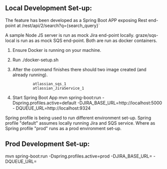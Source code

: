 

## Local Development Set-up:

The feature has been developed as a Spring Boot APP exposing Rest end-point at /rest/api/2/search?q={search_query}`

A sample Node JS server is run as mock Jira end-point locally.
graze/sqs-local is run as as mock SQS end-point.
Both are run as docker containers.


1. Ensure Docker is running on your machine.
2. Run ./docker-setup.sh 
3. After the command finishes there should two image created (and already running).

                atlassian_sqs_1
                atlassian_JiraService_1

4. Start Spring Boot App
    mvn spring-boot:run -Dspring.profiles.active=default -DJIRA_BASE_URL=http://localhost:5000 -          DQUEUE_URL=http://localhost:9324



Spring profile is being used to run different environment set-up.
Spring profile "default" assumes locally running Jira and SQS service.
Where as Spring profile "prod" runs as a prod environment set-up.


## Prod Development Set-up:

mvn spring-boot:run -Dspring.profiles.active=prod -DJIRA_BASE_URL=<JiraBaseURL> -DQUEUE_URL=<SQSQueueURL>
